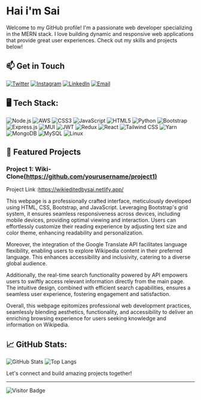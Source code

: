 # Hai i'm  Sai 

Welcome to my GitHub profile! I'm a passionate web developer specializing in the MERN stack. I love building dynamic and responsive web applications that provide great user experiences. Check out my skills and projects below!


## 📫 Get in Touch
[![Twitter](https://img.shields.io/badge/-Twitter-1DA1F2?style=for-the-badge&logo=twitter&logoColor=white)](https://twitter.com/Sa1Prakash444)
[![Instagram](https://img.shields.io/badge/-Instagram-E4405F?style=for-the-badge&logo=instagram&logoColor=white)](https://www.instagram.com/__the.2003__/)
[![LinkedIn](https://img.shields.io/badge/-LinkedIn-0077B5?style=for-the-badge&logo=linkedin&logoColor=white)](http://www.linkedin.com/in/chenna-sai-prakash-b930a0256)
[![Email](https://img.shields.io/badge/-Email-D14836?style=for-the-badge&logo=gmail&logoColor=white)](mailto:the2003csp.com)


## 🖥️ Tech Stack:

![Node.js](https://img.shields.io/badge/-Node.js-339933?style=for-the-badge&logo=Node.js&logoColor=white)
![AWS](https://img.shields.io/badge/-AWS-232F3E?style=for-the-badge&logo=Amazon-AWS&logoColor=white)
![CSS3](https://img.shields.io/badge/-CSS3-1572B6?style=for-the-badge&logo=CSS3&logoColor=white)
![JavaScript](https://img.shields.io/badge/-JavaScript-F7DF1E?style=for-the-badge&logo=JavaScript&logoColor=black)
![HTML5](https://img.shields.io/badge/-HTML5-E34F26?style=for-the-badge&logo=HTML5&logoColor=white)
![Python](https://img.shields.io/badge/-Python-3776AB?style=for-the-badge&logo=Python&logoColor=white)
![Bootstrap](https://img.shields.io/badge/-Bootstrap-7952B3?style=for-the-badge&logo=Bootstrap&logoColor=white)
![Express.js](https://img.shields.io/badge/-Express.js-000000?style=for-the-badge&logo=Express&logoColor=white)
![MUI](https://img.shields.io/badge/-MUI-007FFF?style=for-the-badge&logo=MUI&logoColor=white)
![JWT](https://img.shields.io/badge/-JWT-000000?style=for-the-badge&logo=JSON-Web-Tokens&logoColor=white)
![Redux](https://img.shields.io/badge/-Redux-764ABC?style=for-the-badge&logo=Redux&logoColor=white)
![React](https://img.shields.io/badge/-React-61DAFB?style=for-the-badge&logo=React&logoColor=black)
![Tailwind CSS](https://img.shields.io/badge/-Tailwind%20CSS-06B6D4?style=for-the-badge&logo=Tailwind-CSS&logoColor=white)
![Yarn](https://img.shields.io/badge/-Yarn-2C8EBB?style=for-the-badge&logo=Yarn&logoColor=white)
![MongoDB](https://img.shields.io/badge/-MongoDB-47A248?style=for-the-badge&logo=MongoDB&logoColor=white)
![MySQL](https://img.shields.io/badge/-MySQL-4479A1?style=for-the-badge&logo=MySQL&logoColor=white)
![Linux](https://img.shields.io/badge/-Linux-FCC624?style=for-the-badge&logo=Linux&logoColor=black)


## 🌟 Featured Projects

### Project 1: Wiki-Clone[(https://github.com/yourusername/project1)](https://github.com/SAICSP/Wiki-Project)
Project Link :https://wikieditedbysai.netlify.app/ 
<br>

This webpage is a professionally crafted interface, meticulously developed using HTML, CSS, Bootstrap, and JavaScript. Leveraging Bootstrap's grid system, it ensures seamless responsiveness across devices, including mobile devices, providing optimal viewing and interaction. Users can effortlessly customize their reading experience by adjusting text size and color theme, enhancing readability and personalization.

Moreover, the integration of the Google Translate API facilitates language flexibility, enabling users to explore Wikipedia content in their preferred language. This enhances accessibility and inclusivity, catering to a diverse global audience.

Additionally, the real-time search functionality powered by API empowers users to swiftly access relevant information directly from the main page. The intuitive design, combined with efficient search capabilities, ensures a seamless user experience, fostering engagement and satisfaction.

Overall, this webpage epitomizes professional web development practices, seamlessly blending aesthetics, functionality, and accessibility to deliver an enriching browsing experience for users seeking knowledge and information on Wikipedia.

## 📈 GitHub Stats:
![GitHub Stats](https://github-readme-stats.vercel.app/api?username=SAICSP&show_icons=true&theme=radical)
![Top Langs](https://github-readme-stats.vercel.app/api/top-langs/?username=SAICSP&layout=compact&theme=radical)





Let's connect and build amazing projects together!

---

![Visitor Badge](https://visitor-badge.laobi.icu/badge?page_id=yourusername.yourusername)

